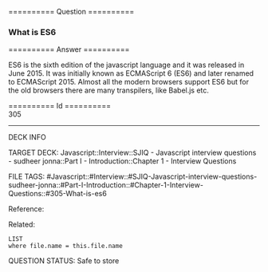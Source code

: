 ========== Question ==========  

### What is ES6  

========== Answer ==========  

ES6 is the sixth edition of the javascript language and it was released in June 2015. It was initially known as ECMAScript 6 (ES6) and later renamed to ECMAScript 2015. Almost all the modern browsers support ES6 but for the old browsers there are many transpilers, like Babel.js etc.

========== Id ==========  
305

---

DECK INFO

TARGET DECK: Javascript::Interview::SJIQ - Javascript interview questions - sudheer jonna::Part I - Introduction::Chapter 1 - Interview Questions

FILE TAGS: #Javascript::#Interview::#SJIQ-Javascript-interview-questions-sudheer-jonna::#Part-I-Introduction::#Chapter-1-Interview-Questions::#305-What-is-es6

Reference:

Related:

```dataview
LIST
where file.name = this.file.name
```

QUESTION STATUS: Safe to store
